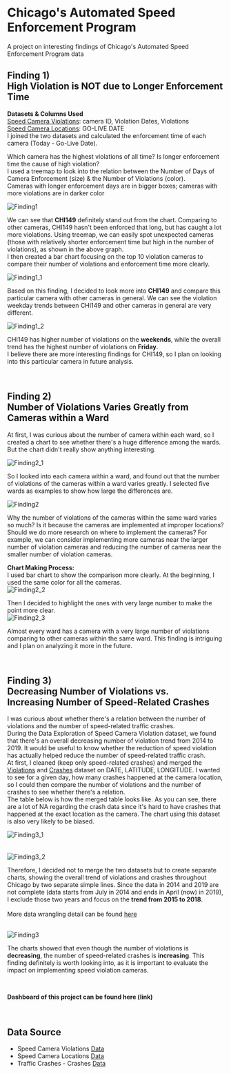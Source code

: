 # Chicago's Automated Speed Enforcement Program
A project on interesting findings of Chicago's Automated Speed Enforcement Program data

## Finding 1) <br/> High Violation is NOT due to Longer Enforcement Time
**Datasets & Columns Used** <br/>
[Speed Camera Violations](https://data.cityofchicago.org/Transportation/Speed-Camera-Violations/hhkd-xvj4): camera ID, Violation Dates, Violations <br/>
[Speed Camera Locations](https://data.cityofchicago.org/Transportation/Speed-Camera-Locations/4i42-qv3h): GO-LIVE DATE <br/>
I joined the two datasets and calculated the enforcement time of each camera (Today - Go-Live Date). <br/>

Which camera has the highest violations of all time? Is longer enforcement time the cause of high violation? <br/>
I used a treemap to look into the relation between the Number of Days of Camera Enforcement (size) & the Number of Violations (color). <br/>
Cameras with longer enforcement days are in bigger boxes; cameras with more violations are in darker color

![Finding1](images/Finding1.png)

We can see that **CHI149** definitely stand out from the chart. Comparing to other cameras, CHI149 hasn't been enforced that long, but has caught a lot more violations. Using treemap, we can easily spot unexpected cameras (those with relatively shorter enforcement time but high in the number of violations), as shown in the above graph. <br/>
I then created a bar chart focusing on the top 10 violation cameras to compare their number of violations and enforcement time more clearly.

![Finding1_1](images/Finding1_1.png)

Based on this finding, I decided to look more into **CHI149** and compare this particular camera with other cameras in general.
We can see the violation weekday trends between CHI149 and other cameras in general are very different.

![Finding1_2](images/Finding1_2.png)

CHI149 has higher number of violations on the **weekends**, while the overall trend has the highest number of violations on **Friday**. <br/>
I believe there are more interesting findings for CHI149, so I plan on looking into this particular camera in future analysis.

<br/>

## Finding 2) <br/> Number of Violations Varies Greatly from Cameras within a Ward

At first, I was curious about the number of camera within each ward, so I created a chart to see whether there's a huge difference among the wards. But the chart didn't really show anything interesting. 

![Finding2_1](images/Finding2_1.png)

So I looked into each camera within a ward, and found out that the number of violations of the cameras within a ward varies greatly. I selected five wards as examples to show how large the differences are.

![Finding2](images/Finding2.png)

Why the number of violations of the cameras within the same ward varies so much? Is it because the cameras are implemented at improper locations? Should we do more research on where to implement the cameras? For example, we can consider implementing more cameras near the larger number of violation cameras and reducing the number of cameras near the smaller number of violation cameras. 

**Chart Making Process:** <br/>
I used bar chart to show the comparison more clearly. At the beginning, I used the same color for all the cameras. <br/>
![Finding2_2](images/Finding2_2.png)

Then I decided to highlight the ones with very large number to make the point more clear. <br/>
![Finding2_3](images/Finding2_3.png)

Almost every ward has a camera with a very large number of violations comparing to other cameras within the same ward. This finding is intriguing and I plan on analyzing it more in the future.

<br/>

## Finding 3) <br/> Decreasing Number of Violations vs. <br/> Increasing Number of Speed-Related Crashes

I was curious about whether there's a relation between the number of violations and the number of speed-related traffic crashes. <br/> 
During the Data Exploration of Speed Camera Violation dataset, we found that there's an overall decreasing number of violation trend from 2014 to 2019. It would be useful to know whether the reduction of speed violation has actually helped reduce the number of speed-related traffic crash. 
<br/>
At first, I cleaned (keep only speed-related crashes) and merged the [Violations](https://data.cityofchicago.org/Transportation/Speed-Camera-Violations/hhkd-xvj4) and [Crashes](https://data.cityofchicago.org/Transportation/Traffic-Crashes-Crashes/85ca-t3if) dataset on DATE, LATITUDE, LONGITUDE. I wanted to see for a given day, how many crashes happened at the camera location, so I could then compare the number of violations and the number of crashes to see whether there's a relation. <br/>
The table below is how the merged table looks like. As you can see, there are a lot of NA regarding the crash data since it's hard to have crashes that happened at the exact location as the camera. The chart using this dataset is also very likely to be biased.

![Finding3_1](images/Finding3_1.png)
<br/>
<br/>
<br/>
![Finding3_2](images/Finding3_2.png)

Therefore, I decided not to merge the two datasets but to create separate charts, showing the overall trend of violations and crashes throughout Chicago by two separate simple lines. Since the data in 2014 and 2019 are not complete (data starts from July in 2014 and ends in April (now) in 2019), I exclude those two years and focus on the **trend from 2015 to 2018**. <br/>
<br/>
More data wrangling detail can be found [here](Violations_Crashes_Data_Cleaning.ipynb)
<br/>
<br/>

![Finding3](images/Finding3.png)

The charts showed that even though the number of violations is **decreasing**, the number of speed-related crashes is **increasing**. This finding definitely is worth looking into, as it is important to evaluate the impact on implementing speed violation cameras.

<br/>

**Dashboard of this project can be found here (link)**

<br/>

## Data Source
* Speed Camera Violations [Data](https://data.cityofchicago.org/Transportation/Speed-Camera-Violations/hhkd-xvj4)
* Speed Camera Locations [Data](https://data.cityofchicago.org/Transportation/Speed-Camera-Locations/4i42-qv3h)
* Traffic Crashes - Crashes [Data](https://data.cityofchicago.org/Transportation/Traffic-Crashes-Crashes/85ca-t3if)
